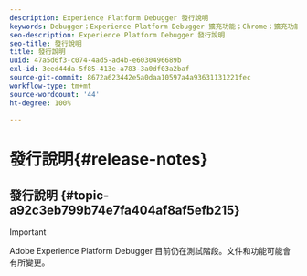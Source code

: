 ```yaml
---
description: Experience Platform Debugger 發行說明
keywords: Debugger；Experience Platform Debugger 擴充功能；Chrome；擴充功能；發行說明
seo-description: Experience Platform Debugger 發行說明
seo-title: 發行說明
title: 發行說明
uuid: 47a5d6f3-c074-4ad5-ad4b-e6030496689b
exl-id: 3eed44da-5f85-413e-a783-3a0df03a2baf
source-git-commit: 8672a623442e5a0daa10597a4a93631131221fec
workflow-type: tm+mt
source-wordcount: '44'
ht-degree: 100%

---
```


# 發行說明{#release-notes}

## 發行說明 {#topic-a92c3eb799b74e7fa404af8af5efb215}

>[!IMPORTANT]
>
>Adobe Experience Platform Debugger 目前仍在測試階段。文件和功能可能會有所變更。
